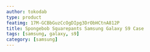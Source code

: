 ```yaml
---
author: tokodab
type: product
featimg: 17M-GCBbGuzCcOgDIpg3DrObHCtnA812P
title: Spongebob Squarepants Samsung Galaxy S9 Case
tags: [samsung, galaxy, s9]
category: [samsung]
---
```

